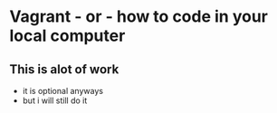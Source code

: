 # Vagrant - or - how to code in your local computer
## This is alot of work
* it is optional anyways
* but i will still do it
